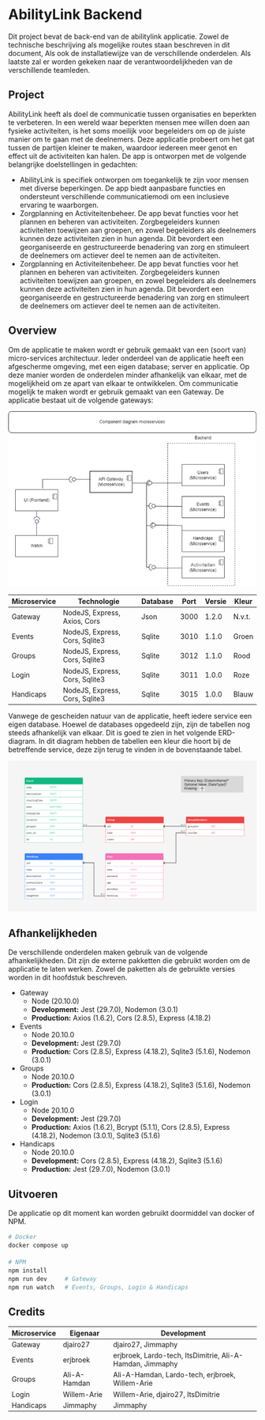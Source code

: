 # AbilityLink Backend

Dit project bevat de back-end van de abilitylink applicatie.
Zowel de technische beschrijving als mogelijke routes staan beschreven in dit document,
Als ook de installatiewijze van de verschillende onderdelen.
Als laatste zal er worden gekeken naar de verantwoordelijkheden van de verschillende teamleden.

## Project

AbilityLink heeft als doel de communicatie tussen organisaties en beperkten te verbeteren.
In een wereld waar beperkten mensen mee willen doen aan fysieke activiteiten,
is het soms moeilijk voor begeleiders om op de juiste manier om te gaan met de deelnemers.
Deze applicatie probeert om het gat tussen de partijen kleiner te maken,
waardoor iedereen meer genot en effect uit de activiteiten kan halen.
De app is ontworpen met de volgende belangrijke doelstellingen in gedachten:

- AbilityLink is specifiek ontworpen om toegankelijk te zijn voor mensen met diverse beperkingen. 
De app biedt aanpasbare functies en ondersteunt verschillende communicatiemodi om een inclusieve ervaring te waarborgen.
- Zorgplanning en Activiteitenbeheer. De app bevat functies voor het plannen en beheren van activiteiten. 
Zorgbegeleiders kunnen activiteiten toewijzen aan groepen, 
en zowel begeleiders als deelnemers kunnen deze activiteiten zien in hun agenda. 
Dit bevordert een georganiseerde en gestructureerde benadering van zorg en stimuleert de deelnemers om actiever deel te nemen aan de activiteiten.
- Zorgplanning en Activiteitenbeheer. De app bevat functies voor het plannen en beheren van activiteiten. 
Zorgbegeleiders kunnen activiteiten toewijzen aan groepen, en zowel begeleiders als deelnemers kunnen deze activiteiten zien in hun agenda. 
Dit bevordert een georganiseerde en gestructureerde benadering van zorg en stimuleert de deelnemers om actiever deel te nemen aan de activiteiten.

## Overview

Om de applicatie te maken wordt er gebruik gemaakt van een (soort van) micro-services architectuur.
Ieder onderdeel van de applicatie heeft een afgescherme omgeving,
met een eigen database; server en applicatie.
Op deze manier worden de onderdelen minder afhankelijk van elkaar,
met de mogelijkheid om ze apart van elkaar te ontwikkelen.
Om communicatie mogelijk te maken wordt er gebruik gemaakt van een Gateway.
De applicatie bestaat uit de volgende gateways:

![Component Diagram](./docs/components.png)

Microservice | Technologie                    | Database | Port | Versie | Kleur
-------------|--------------------------------|----------|------|--------|-------
Gateway      | NodeJS, Express, Axios, Cors   | Json     | 3000 | 1.2.0  | N.v.t.
Events       | NodeJS, Express, Cors, Sqlite3 | Sqlite   | 3010 | 1.1.0  | Groen
Groups       | NodeJS, Express, Cors, Sqlite3 | Sqlite   | 3012 | 1.1.0  | Rood
Login        | NodeJS, Express, Cors, Sqlite3 | Sqlite   | 3011 | 1.0.0  | Roze
Handicaps    | NodeJS, Express, Cors, Sqlite3 | Sqlite   | 3015 | 1.0.0  | Blauw


Vanwege de gescheiden natuur van de applicatie, heeft iedere service een eigen database.
Hoewel de databases opgedeeld zijn, zijn de tabellen nog steeds afhankelijk van elkaar.
Dit is goed te zien in het volgende ERD-diagram.
In dit diagram hebben de tabellen een kleur die hoort bij de betreffende service,
deze zijn terug te vinden in de bovenstaande tabel.

![Entity Relationship Diagram](./docs/erd.png)

## Afhankelijkheden

De verschillende onderdelen maken gebruik van de volgende afhankelijkheden.
Dit zijn de externe pakketten die gebruikt worden om de applicatie te laten werken.
Zowel de paketten als de gebruikte versies worden in dit hoofdstuk beschreven.

- Gateway
    - Node (20.10.0)
    - **Development:** Jest (29.7.0), Nodemon (3.0.1)
    - **Production:** Axios (1.6.2), Cors (2.8.5), Express (4.18.2)
- Events
    - Node 20.10.0
    - **Development:** Jest (29.7.0)
    - **Production:** Cors (2.8.5), Express (4.18.2), Sqlite3 (5.1.6), Nodemon (3.0.1)
- Groups
    - Node 20.10.0
    - **Production:** Cors (2.8.5), Express (4.18.2), Sqlite3 (5.1.6), Nodemon (3.0.1)
- Login
    - Node 20.10.0
    - **Development:** Jest (29.7.0)
    - **Production:** Axios (1.6.2), Bcrypt (5.1.1), Cors (2.8.5), Express (4.18.2), Nodemon (3.0.1), Sqlite3 (5.1.6)
- Handicaps
    - Node 20.10.0
    - **Development:** Cors (2.8.5), Express (4.18.2), Sqlite3 (5.1.6)
    - **Production:** Jest (29.7.0), Nodemon (3.0.1)

## Uitvoeren

De applicatie op dit moment kan worden gebruikt doormiddel van docker of NPM.

```bash
# Docker
docker compose up

# NPM
npm install
npm run dev     # Gateway
npm run watch   # Events, Groups, Login & Handicaps
```

## Credits

Microservice | Eigenaar     | Development
-------------|--------------|----------------------------------------------------------
Gateway      | djairo27     | djairo27, Jimmaphy
Events       | erjbroek     | erjbroek, Lardo-tech, ItsDimitrie, Ali-A-Hamdan, Jimmaphy
Groups       | Ali-A-Hamdan | Ali-A-Hamdan, Lardo-tech, erjbroek, Willem-Arie
Login        | Willem-Arie  | Willem-Arie, djairo27, ItsDimitrie
Handicaps    | Jimmaphy     | Jimmaphy
